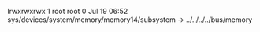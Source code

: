 lrwxrwxrwx 1 root root 0 Jul 19 06:52 sys/devices/system/memory/memory14/subsystem -> ../../../../bus/memory
